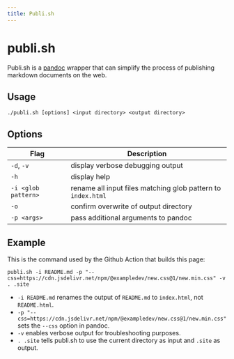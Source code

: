 ```yaml
---
title: Publi.sh
---
```


# publi.sh
Publi.sh is a [pandoc](https://pandoc.org) wrapper that can simplify the process of publishing markdown documents on the web.

## Usage
`./publi.sh [options] <input directory> <output directory>`

## Options

| Flag                | Description                                                  |
| ------------------- | ------------------------------------------------------------ |
| `-d`, `-v`          | display verbose debugging output                             |
| `-h`                | display help                                                 |
| `-i <glob pattern>` | rename all input files matching glob pattern to `index.html` |
| `-o`                | confirm overwrite of output directory                        |
| `-p <args>`         | pass additional arguments to pandoc                          |

## Example
This is the command used by the Github Action that builds this page:

```
publi.sh -i README.md -p "--css=https://cdn.jsdelivr.net/npm/@exampledev/new.css@1/new.min.css" -v . .site
```

- `-i README.md` renames the output of `README.md` to `index.html`, not `README.html`.
- `-p "--css=https://cdn.jsdelivr.net/npm/@exampledev/new.css@1/new.min.css"` sets the `--css` option in pandoc.
- `-v` enables verbose output for troubleshooting purposes.
- `. .site` tells publi.sh to use the current directory as input and `.site` as output.
